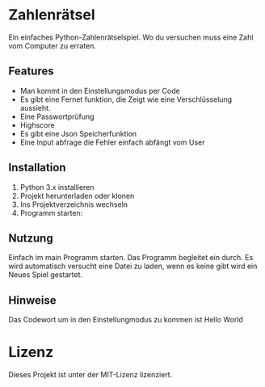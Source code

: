 # Zahlenrätsel

Ein einfaches Python-Zahlenrätselspiel. Wo du versuchen muss eine Zahl vom Computer
zu erraten.

## Features
- Man kommt in den Einstellungsmodus per Code
- Es gibt eine Fernet funktion, die Zeigt wie eine Verschlüsselung aussieht.
- Eine Passwortprüfung
- Highscore 
- Es gibt eine Json Speicherfunktion
- Eine Input abfrage die Fehler einfach abfängt vom User
  

## Installation

1. Python 3.x installieren
2. Projekt herunterladen oder klonen
3. Ins Projektverzeichnis wechseln
4. Programm starten:

## Nutzung
Einfach im main Programm starten.
Das Programm begleitet ein durch.
Es wird automatisch versucht eine Datei zu laden, wenn es keine gibt wird ein Neues Spiel gestartet.



## Hinweise

Das Codewort um in den Einstellungmodus zu kommen ist Hello World

# Lizenz

Dieses Projekt ist unter der MIT-Lizenz lizenziert.
